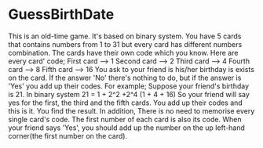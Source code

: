 # GuessBirthDate
This is an old-time game. It's based on binary system.
You have 5 cards that contains numbers from 1 to 31 but every card has different numbers combination.
The cards have their own code which you know. Here are every card' code;
First card --> 1
Second card --> 2
Third card --> 4
Fourth card --> 8
Fifth card --> 16
You ask to your friend is his/her birthday is exists on the card.
İf the answer 'No' there's nothing to do, but if the answer is 'Yes' you add up their codes. 
For example;
Suppose your friend's birthday is 21.
In binary system 21 = 1 + 2^2 +2^4 (1 + 4 + 16)
So your friend will say yes for the first, the third and the fifth cards. You add up their codes  and this is it. You find the result.
In addition, There is no need to memorise every single card's code. The first number of each card is also its code.
When your friend says 'Yes', you should add up the number on the up left-hand corner(the first number on the card).

